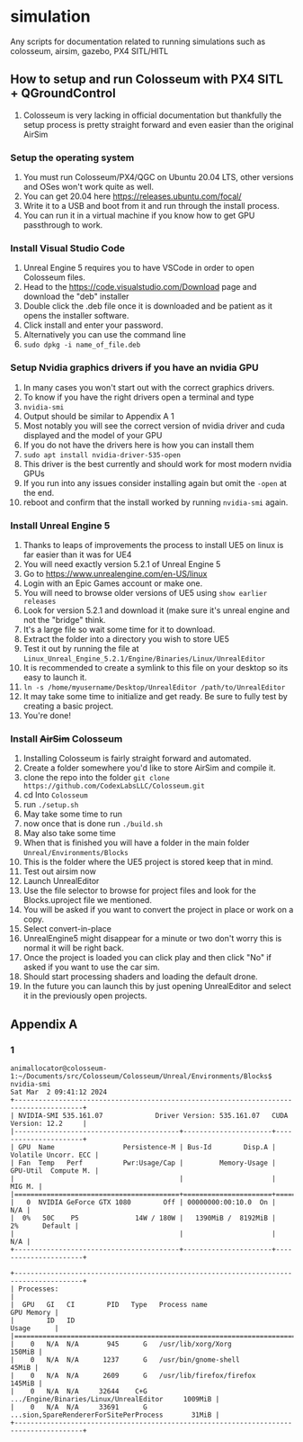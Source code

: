 # simulation
Any scripts for documentation related to running simulations such as colosseum, airsim, gazebo, PX4 SITL/HITL

## How to setup and run Colosseum with PX4 SITL + QGroundControl

1. Colosseum is very lacking in official documentation but thankfully the setup process is pretty straight forward and even easier than the original AirSim

### Setup the operating system

1. You must run Colosseum/PX4/QGC on Ubuntu 20.04 LTS, other versions and OSes won't work quite as well.
2. You can get 20.04 here https://releases.ubuntu.com/focal/
  1. Write it to a USB and boot from it and run through the install process.
  2. You can run it in a virtual machine if you know how to get GPU passthrough to work.

### Install Visual Studio Code

1. Unreal Engine 5 requires you to have VSCode in order to open Colosseum files.
2. Head to the https://code.visualstudio.com/Download page and download the "deb" installer
3. Double click the .deb file once it is downloaded and be patient as it opens the installer software.
4. Click install and enter your password.
5. Alternatively you can use the command line
6. `sudo dpkg -i name_of_file.deb`

### Setup Nvidia graphics drivers if you have an nvidia GPU

1. In many cases you won't start out with the correct graphics drivers.
2. To know if you have the right drivers open a terminal and type
  1. `nvidia-smi`
  2. Output should be similar to Appendix A 1
  3. Most notably you will see the correct version of nvidia driver and cuda displayed and the model of your GPU
4. If you do not have the drivers here is how you can install them
  1. `sudo apt install nvidia-driver-535-open`
  2. This driver is the best currently and should work for most modern nvidia GPUs
  3. If you run into any issues consider installing again but omit the `-open` at the end.
4. reboot and confirm that the install worked by running `nvidia-smi` again.

### Install Unreal Engine 5

1. Thanks to leaps of improvements the process to install UE5 on linux is far easier than it was for UE4
2. You will need exactly version 5.2.1 of Unreal Engine 5
3. Go to https://www.unrealengine.com/en-US/linux
4. Login with an Epic Games account or make one.
5. You will need to browse older versions of UE5 using `show earlier releases`
6. Look for version 5.2.1 and download it (make sure it's unreal engine and not the "bridge" think.
7. It's a large file so wait some time for it to download.
8. Extract the folder into a directory you wish to store UE5
9. Test it out by running the file at `Linux_Unreal_Engine_5.2.1/Engine/Binaries/Linux/UnrealEditor`
  1. It is recommended to create a symlink to this file on your desktop so its easy to launch it.
  2. `ln -s /home/myusername/Desktop/UnrealEditor /path/to/UnrealEditor`
11. It may take some time to initialize and get ready. Be sure to fully test by creating a basic project.
12. You're done!

### Install ~~AirSim~~ Colosseum

1. Installing Colosseum is fairly straight forward and automated.
2. Create a folder somewhere you'd like to store AirSim and compile it.
3. clone the repo into the folder `git clone https://github.com/CodexLabsLLC/Colosseum.git`
4. cd Into `Colosseum`
5. run `./setup.sh`
6. May take some time to run
7. now once that is done run `./build.sh`
8. May also take some time
9. When that is finished you will have a folder in the main folder `Unreal/Environments/Blocks`
10. This is the folder where the UE5 project is stored keep that in mind.
11. Test out airsim now
12. Launch UnrealEditor
13. Use the file selector to browse for project files and look for the Blocks.uproject file we mentioned.
14. You will be asked if you want to convert the project in place or work on a copy.
15. Select convert-in-place
16. UnrealEngine5 might disappear for a minute or two don't worry this is normal it will be right back.
17. Once the project is loaded you can click play and then click "No" if asked if you want to use the car sim.
18. Should start processing shaders and loading the default drone.
19. In the future you can launch this by just opening UnrealEditor and select it in the previously open projects.



## Appendix A

### 1
```
animallocator@colosseum-1:~/Documents/src/Colosseum/Colosseum/Unreal/Environments/Blocks$ nvidia-smi
Sat Mar  2 09:41:12 2024       
+---------------------------------------------------------------------------------------+
| NVIDIA-SMI 535.161.07             Driver Version: 535.161.07   CUDA Version: 12.2     |
|-----------------------------------------+----------------------+----------------------+
| GPU  Name                 Persistence-M | Bus-Id        Disp.A | Volatile Uncorr. ECC |
| Fan  Temp   Perf          Pwr:Usage/Cap |         Memory-Usage | GPU-Util  Compute M. |
|                                         |                      |               MIG M. |
|=========================================+======================+======================|
|   0  NVIDIA GeForce GTX 1080        Off | 00000000:00:10.0  On |                  N/A |
|  0%   50C    P5              14W / 180W |   1390MiB /  8192MiB |      2%      Default |
|                                         |                      |                  N/A |
+-----------------------------------------+----------------------+----------------------+
                                                                                         
+---------------------------------------------------------------------------------------+
| Processes:                                                                            |
|  GPU   GI   CI        PID   Type   Process name                            GPU Memory |
|        ID   ID                                                             Usage      |
|=======================================================================================|
|    0   N/A  N/A       945      G   /usr/lib/xorg/Xorg                          150MiB |
|    0   N/A  N/A      1237      G   /usr/bin/gnome-shell                         45MiB |
|    0   N/A  N/A      2609      G   /usr/lib/firefox/firefox                    145MiB |
|    0   N/A  N/A     32644    C+G   .../Engine/Binaries/Linux/UnrealEditor     1009MiB |
|    0   N/A  N/A     33691      G   ...sion,SpareRendererForSitePerProcess       31MiB |
+---------------------------------------------------------------------------------------+
```
